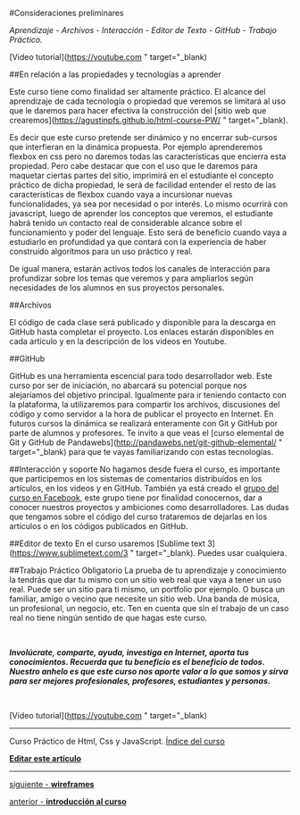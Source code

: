#Consideraciones preliminares

*Aprendizaje - Archivos - Interacción - Editor de Texto - GitHub - Trabajo Práctico.*

[Video tutorial](https://youtube.com " target="_blank)

##En relación a las propiedades y tecnologías a aprender

Este curso tiene como finalidad ser altamente práctico. El alcance del aprendizaje de cada tecnología o propiedad que veremos se limitará al uso que le daremos para hacer efectiva la construcción del [sitio web que crearemos](https://agustinpfs.github.io/html-course-PW/ " target="_blank). 

Es decir que este curso pretende ser dinámico y no encerrar sub-cursos que interfieran en la dinámica propuesta.
Por ejemplo aprenderemos flexbox en css pero no daremos todas las características que encierra esta propiedad. Pero cabe destacar que con el uso que le daremos para maquetar ciertas partes del sitio, imprimirá en el estudiante el concepto práctico de dicha propiedad, le será de facilidad entender el resto de las características de flexbox cuando vaya a incursionar nuevas funcionalidades, ya sea por necesidad o por interés.
Lo mismo ocurrirá con javascript, luego de aprender los conceptos que veremos, el estudiante habrá tenido un contacto real de considerable alcance sobre el funcionamiento y poder del lenguaje. Esto será de beneficio cuando vaya a estudiarlo en profundidad ya que contará con la experiencia de haber construído algorítmos para un uso práctico y real.

De igual manera, estarán activos todos los canales de interacción para profundizar sobre los temas que veremos y para ampliarlos según necesidades de los alumnos en sus proyectos personales.

##Archivos

El código de cada clase será publicado y disponible para la descarga en GitHub hasta completar el proyecto.
Los enlaces estarán disponibles en cada artículo y en la descripción de los videos en Youtube.

##GitHub

GitHub es una herramienta escencial para todo desarrollador web. Este curso por ser de iniciación, no abarcará su potencial porque nos alejaríamos del objetivo principal. Igualmente para ir teniendo contacto con la plataforma, la utilizaremos para compartir los archivos, discusiones del código y como servidor a la hora de publicar el proyecto en Internet. En futuros cursos la dinámica se realizará enteramente con Git y GitHub por parte de alumnos y profesores. Te invito a que veas el [curso elemental de Git y GitHub de Pandawebs](http://pandawebs.net/git-github-elemental/ " target="_blank) para que te vayas familiarizando con estas tecnologías.

##Interacción y soporte
No hagamos desde fuera el curso, es importante que participemos en los sistemas de comentarios distribuídos en los artículos, en los videos y en GitHub. También ya está creado el [grupo del curso en Facebook](#), este grupo tiene por finalidad conocernos, dar a conocer nuestros proyectos y ambiciones como desarrolladores. Las dudas que tengamos sobre el código del curso trataremos de dejarlas en los artículos o en los códigos publicados en GitHub.

##Editor de texto
En el curso usaremos [Sublime text 3](https://www.sublimetext.com/3 " target="_blank). Puedes usar cualquiera.

##Trabajo Práctico Obligatorio
La prueba de tu aprendizaje y conocimiento la tendrás que dar tu mismo con un sitio web real que vaya a tener un uso real.
Puede ser un sitio para ti mismo, un portfolio por ejemplo. O busca un familiar, amigo o vecino que necesite un sitio web. Una banda de música, un profesional, un negocio, etc.
Ten en cuenta que sin el trabajo de un caso real no tiene ningún sentido de que hagas este curso.


<br>

**_Involúcrate, comparte, ayuda, investiga en Internet, aporta tus conocimientos. Recuerda que tu beneficio es el beneficio de todos. Nuestro anhelo es que este curso nos aporte valor a lo que somos y sirva para ser mejores profesionales, profesores, estudiantes y personas._**

<br>


[Video tutorial](https://youtube.com " target="_blank)

<hr>

<span class="link-to-index-git">Curso Práctico de Html, Css y JavaScript. [  Índice del curso](https://github.com/Pandawebs/course-html-css-js/blob/master/README.md)</span>

<strong class="link-to-github">[Editar este artículo](https://github.com/Pandawebs/course-html-css-js/edit/master/articles/consideraciones-preliminares.md)</strong>

<hr>

[siguiente - **wireframes**](https://github.com/Pandawebs/course-html-css-js/blob/master/articles/wireframes.md) 

[anterior - **introducción al curso**](https://github.com/Pandawebs/course-html-css-js/blob/master/articles/intro-curso-html-css-js.md)

